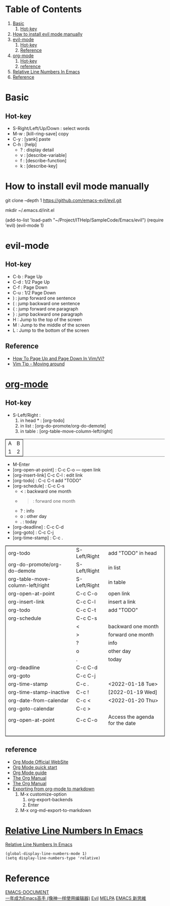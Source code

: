 
# Table of Contents

1.  [Basic](#org5dd3887)
    1.  [Hot-key](#org23d8e3b)
2.  [How to install evil mode manually](#orgaa994e5)
3.  [evil-mode](#orgccefb4f)
    1.  [Hot-key](#org52f9e81)
    2.  [Reference](#org3508831)
4.  [org-mode](#orge5f1d1e)
    1.  [Hot-key](#orgf22040b)
    2.  [reference](#org7442613)
5.  [Relative Line Numbers In Emacs](#org336cd00)
6.  [Reference](#org1274311)



<a id="org5dd3887"></a>

# Basic


<a id="org23d8e3b"></a>

## Hot-key

-   S-Right/Left/Up/Down : select words
-   M-w : [kill-ring-save] copy
-   C-y : [yank] paste
-   C-h : [help]
    -   ? : display detail
    -   v : [describe-variable]
    -   f : [describe-function]
    -   k : [describe-key]


<a id="orgaa994e5"></a>

# How to install evil mode manually

git clone &#x2013;depth 1 <https://github.com/emacs-evil/evil.git>

mkdir ~/.emacs.d/init.el

(add-to-list 'load-path "~/Project/ITHelp/SampleCode/Emacs/evil")
(require 'evil)
(evil-mode 1)


<a id="orgccefb4f"></a>

# evil-mode


<a id="org52f9e81"></a>

## Hot-key

-   C-b : Page Up
-   C-d : 1/2 Page Up
-   C-f : Page Down
-   C-u : 1/2 Page Down
-   ) : jump forward one sentence
-   ( : jump backward one sentence
-   { : jump forward one paragraph
-   } : jump backward one paragraph
-   H : Jump to the top of the screen
-   M : Jump to the middle of the screen
-   L : Jump to the bottom of the screen


<a id="org3508831"></a>

## Reference

-   [How To Page Up and Page Down In Vim/Vi?](<https://linuxtect.com/how-to-page-up-and-page-down-in-vim-vi/>)
-   [Vim Tip - Moving around](<https://vim.fandom.com/wiki/Moving_around>)


<a id="orge5f1d1e"></a>

# [org-mode](https://orgmode.org/)


<a id="orgf22040b"></a>

## Hot-key

-   S-Left/Right :
    1.  in head \* : [org-todo]
    2.  in list : [org-do-promote/org-do-demote]
    3.  in table : [org-table-move-column-left/right]

<table border="2" cellspacing="0" cellpadding="6" rules="groups" frame="hsides">


<colgroup>
<col  class="org-right" />

<col  class="org-right" />
</colgroup>
<tbody>
<tr>
<td class="org-right">A</td>
<td class="org-right">B</td>
</tr>


<tr>
<td class="org-right">1</td>
<td class="org-right">2</td>
</tr>
</tbody>
</table>

-   M-Enter
-   [org-open-at-point] : C-c C-o &#x2014; open link
-   [org-insert-link]  C-c C-l : edit link
-   [org-todo]       : C-c C-t  add "TODO"
-   [org-schedule]   : C-c C-s  
    -   < : backward one month
    -   > : forward one month
    -   ? : info
    -   o : other day
    -   . : today
-   [org-deadline]   : C-c C-d
-   [org-goto]       : C-c C-j
-   [org-time-stamp] : C-c .

<table border="2" cellspacing="0" cellpadding="6" rules="groups" frame="hsides">


<colgroup>
<col  class="org-left" />

<col  class="org-left" />

<col  class="org-left" />
</colgroup>
<tbody>
<tr>
<td class="org-left">org-todo</td>
<td class="org-left">S-Left/Right</td>
<td class="org-left">add "TODO" in head</td>
</tr>


<tr>
<td class="org-left">org-do-promote/org-do-demote</td>
<td class="org-left">S-Left/Right</td>
<td class="org-left">in list</td>
</tr>


<tr>
<td class="org-left">org-table-move-column-left/right</td>
<td class="org-left">S-Left/Right</td>
<td class="org-left">in table</td>
</tr>


<tr>
<td class="org-left">org-open-at-point</td>
<td class="org-left">C-c C-o</td>
<td class="org-left">open link</td>
</tr>


<tr>
<td class="org-left">org-insert-link</td>
<td class="org-left">C-c C-l</td>
<td class="org-left">insert a link</td>
</tr>


<tr>
<td class="org-left">org-todo</td>
<td class="org-left">C-c C-t</td>
<td class="org-left">add "TODO"</td>
</tr>


<tr>
<td class="org-left">org-schedule</td>
<td class="org-left">C-c C-s</td>
<td class="org-left">&#xa0;</td>
</tr>


<tr>
<td class="org-left">&#xa0;</td>
<td class="org-left"><</td>
<td class="org-left">backward one month</td>
</tr>


<tr>
<td class="org-left">&#xa0;</td>
<td class="org-left">></td>
<td class="org-left">forward one month</td>
</tr>


<tr>
<td class="org-left">&#xa0;</td>
<td class="org-left">?</td>
<td class="org-left">info</td>
</tr>


<tr>
<td class="org-left">&#xa0;</td>
<td class="org-left">o</td>
<td class="org-left">other day</td>
</tr>


<tr>
<td class="org-left">&#xa0;</td>
<td class="org-left">.</td>
<td class="org-left">today</td>
</tr>


<tr>
<td class="org-left">org-deadline</td>
<td class="org-left">C-c C-d</td>
<td class="org-left">&#xa0;</td>
</tr>


<tr>
<td class="org-left">org-goto</td>
<td class="org-left">C-c C-j</td>
<td class="org-left">&#xa0;</td>
</tr>


<tr>
<td class="org-left">org-time-stamp</td>
<td class="org-left">C-c .</td>
<td class="org-left"><span class="timestamp-wrapper"><span class="timestamp">&lt;2022-01-18 Tue&gt;</span></span></td>
</tr>


<tr>
<td class="org-left">org-time-stamp-inactive</td>
<td class="org-left">C-c !</td>
<td class="org-left"><span class="timestamp-wrapper"><span class="timestamp">[2022-01-19 Wed]</span></span></td>
</tr>


<tr>
<td class="org-left">org-date-from-calendar</td>
<td class="org-left">C-c <</td>
<td class="org-left"><span class="timestamp-wrapper"><span class="timestamp">&lt;2022-01-20 Thu&gt;</span></span></td>
</tr>


<tr>
<td class="org-left">org-goto-calendar</td>
<td class="org-left">C-c ></td>
<td class="org-left">&#xa0;</td>
</tr>


<tr>
<td class="org-left">org-open-at-point</td>
<td class="org-left">C-c C-o</td>
<td class="org-left">Access the agenda for the date</td>
</tr>


<tr>
<td class="org-left">&#xa0;</td>
<td class="org-left">&#xa0;</td>
<td class="org-left">&#xa0;</td>
</tr>
</tbody>
</table>


<a id="org7442613"></a>

## reference

-   [Org Mode Official WebSite](https://orgmode.org/)
-   [Org Mode quick start](https://orgmode.org/quickstart.html)
-   [Org Mode guide](https://orgmode.org/guide/)
-   [The Org Manual](<https://orgmode.org/manual/>)
-   [The Org Manual](<https://www.gnu.org/software/emacs/manual/html_mono/org.html>)
-   [Exporting from org-mode to markdown](<https://emacs.stackexchange.com/questions/4279/exporting-from-org-mode-to-markdown>)
    1.  M-x customize-option
        1.  org-export-backends
        2.  Enter
    2.  M-x org-md-export-to-markdown


<a id="org336cd00"></a>

# [Relative Line Numbers In Emacs](https://stackoverflow.com/questions/6874516/relative-line-numbers-in-emacs)

[Relative Line Numbers In Emacs](<https://stackoverflow.com/questions/6874516/relative-line-numbers-in-emacs>)

    (global-display-line-numbers-mode 1)
    (setq display-line-numbers-type 'relative)


<a id="org1274311"></a>

# Reference

[EMACS-DOCUMENT](<http://blog.lujun9972.win/emacs-document/>)    
[一年成为Emacs高手 (像神一样使用编辑器)](<https://github.com/redguardtoo/mastering-emacs-in-one-year-guide/blob/master/guide-zh.org>)
[Evil](<https://evil.readthedocs.io/en/latest/index.html>)
[MELPA](<https://melpa.org/>)
[EMACS 新思維](<https://ithelp.ithome.com.tw/users/20084176/ironman/674?page=1>)


